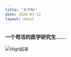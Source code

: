 ```yaml
---
title: "关于Me"
date: 2020-03-12
layout: about
---
```


### 一个苟活的医学研究生……

![High起来](http://router.drbo.cn:9212/Blog/about.gif)

